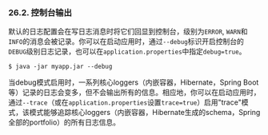 ### 26.2. 控制台输出

默认的日志配置会在写日志消息时将它们回显到控制台，级别为`ERROR`, `WARN`和`INFO`的消息会被记录。你可以在启动应用时，通过`--debug`标识开启控制台的`DEBUG`级别日志记录，也可以在`application.properties`中指定`debug=true`。
```shell
$ java -jar myapp.jar --debug
```
当debug模式启用时，一系列核心loggers（内嵌容器，Hibernate，Spring Boot等）记录的日志会变多，但不会输出所有的信息。相应地，你可以在启动应用时，通过`--trace`（或在`application.properties`设置`trace=true`）启用"trace"模式，该模式能够追踪核心loggers（内嵌容器，Hibernate生成的schema，Spring全部的portfolio）的所有日志信息。
